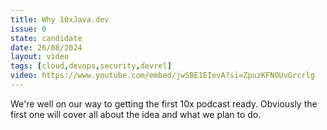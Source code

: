 ```yaml
---
title: Why 10xJava.dev
issue: 0
state: candidate
date: 26/08/2024
layout: video
tags: [cloud,devops,security,devrel]
video: https://www.youtube.com/embed/jwSBE1EIevA?si=ZpuzKFNOUvGrcrlg
---
```

We're well on our way to getting the first 10x podcast ready.  Obviously the first one will cover all about the idea and what we plan to do.
